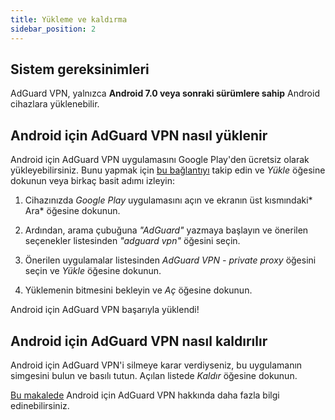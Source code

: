 ```yaml
---
title: Yükleme ve kaldırma
sidebar_position: 2
---
```


## Sistem gereksinimleri

AdGuard VPN, yalnızca **Android 7.0 veya sonraki sürümlere sahip** Android cihazlara yüklenebilir.

## Android için AdGuard VPN nasıl yüklenir

Android için AdGuard VPN uygulamasını Google Play'den ücretsiz olarak yükleyebilirsiniz. Bunu yapmak için [bu bağlantıyı](https://play.google.com/store/apps/details?id=com.adguard.vpn) takip edin ve *Yükle* öğesine dokunun veya birkaç basit adımı izleyin:

1. Cihazınızda *Google Play* uygulamasını açın ve ekranın üst kısmındaki* Ara* öğesine dokunun.

2. Ardından, arama çubuğuna *"AdGuard"* yazmaya başlayın ve önerilen seçenekler listesinden *"adguard vpn"* öğesini seçin.

3. Önerilen uygulamalar listesinden *AdGuard VPN - private proxy* öğesini seçin ve *Yükle* öğesine dokunun.

4. Yüklemenin bitmesini bekleyin ve *Aç* öğesine dokunun.

Android için AdGuard VPN başarıyla yüklendi!

## Android için AdGuard VPN nasıl kaldırılır

Android için AdGuard VPN'i silmeye karar verdiyseniz, bu uygulamanın simgesini bulun ve basılı tutun. Açılan listede *Kaldır* öğesine dokunun.

[Bu makalede](/adguard-vpn-for-android/overview) Android için AdGuard VPN hakkında daha fazla bilgi edinebilirsiniz.
